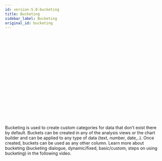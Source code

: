 ```yaml
---
id: version-5.0-bucketing
title: Bucketing
sidebar_label: Bucketing
original_id: bucketing
---
```


<script src="https://fast.wistia.com/embed/medias/kk7igz6k1e.jsonp" async></script><script src="https://fast.wistia.com/assets/external/E-v1.js" async></script><div class="wistia_responsive_padding" style="padding:56.25% 0 0 0;position:relative;"><div class="wistia_responsive_wrapper" style="height:100%;left:0;position:absolute;top:0;width:100%;"><div class="wistia_embed wistia_async_kk7igz6k1e videoFoam=true" style="height:100%;position:relative;width:100%"><div class="wistia_swatch" style="height:100%;left:0;opacity:0;overflow:hidden;position:absolute;top:0;transition:opacity 200ms;width:100%;"><img src="https://fast.wistia.com/embed/medias/kk7igz6k1e/swatch" style="filter:blur(5px);height:100%;object-fit:contain;width:100%;" alt="" aria-hidden="true" onload="this.parentNode.style.opacity=1;" /></div></div></div></div>
<br>
Bucketing is used to create custom categories for data that don’t exist there by default. Buckets can be created in any of the analysis views or the chart builder and can be applied to any type of data (text, number, date,..). Once created, buckets can be used as any other column. 
Learn more about bucketing (bucketing dialogue, dynamic/fixed, basic/custom, steps on using bucketing) in the following video. 
